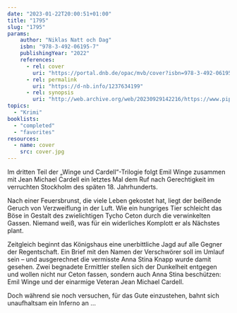 ```yaml
---
date: "2023-01-22T20:00:51+01:00"
title: "1795"
slug: "1795"
params:
    author: "Niklas Natt och Dag"
    isbn: "978-3-492-06195-7"
    publishingYear: "2022"
    references:
      - rel: cover
        uri: "https://portal.dnb.de/opac/mvb/cover?isbn=978-3-492-06195-7"
      - rel: permalink
        uri: "https://d-nb.info/1237634199"
      - rel: synopsis
        uri: "http://web.archive.org/web/20230929142216/https://www.piper.de/buecher/1795-isbn-978-3-492-06195-7"
topics:
  - "Krimi"
booklists:
  - "completed"
  - "favorites"
resources:
  - name: cover
    src: cover.jpg
---
```

Im dritten Teil der „Winge und Cardell“-Trilogie folgt Emil Winge zusammen mit 
Jean Michael Cardell ein letztes Mal dem Ruf nach Gerechtigkeit im verruchten 
Stockholm des späten 18. Jahrhunderts.

Nach einer Feuersbrunst, die viele Leben gekostet hat, liegt der beißende Geruch 
von Verzweiflung in der Luft. Wie ein hungriges Tier schleicht das Böse in 
Gestalt des zwielichtigen Tycho Ceton durch die verwinkelten Gassen. Niemand 
weiß, was für ein widerliches Komplott er als Nächstes plant.

Zeitgleich beginnt das Königshaus eine unerbittliche Jagd auf alle Gegner der 
Regentschaft. Ein Brief mit den Namen der Verschwörer soll im Umlauf sein – und 
ausgerechnet die vermisste Anna Stina Knapp wurde damit gesehen. Zwei begnadete 
Ermittler stellen sich der Dunkelheit entgegen und wollen nicht nur Ceton 
fassen, sondern auch Anna Stina beschützen: Emil Winge und der einarmige Veteran 
Jean Michael Cardell.

Doch während sie noch versuchen, für das Gute einzustehen, bahnt sich 
unaufhaltsam ein Inferno an …